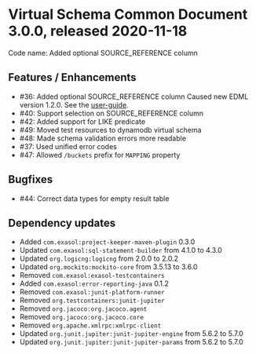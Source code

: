 # Virtual Schema Common Document 3.0.0, released 2020-11-18

Code name: Added optional SOURCE_REFERENCE column

## Features / Enhancements

* #36: Added optional SOURCE_REFERENCE column
  Caused new EDML version 1.2.0. See the [user-guide](../user_guide/edml_user_guide.md#source-reference-column).
* #40: Support selection on SOURCE_REFERENCE column
* #42: Added support for LIKE predicate
* #49: Moved test resources to dynamodb virtual schema
* #48: Made schema validation errors more readable
* #37: Used unified error codes
* #47: Allowed `/buckets` prefix for `MAPPING` property

## Bugfixes

* #44: Correct data types for empty result table

## Dependency updates
 * Added `com.exasol:project-keeper-maven-plugin` 0.3.0
 * Updated `com.exasol:sql-statement-builder` from 4.1.0 to 4.3.0
 * Updated `org.logicng:logicng` from 2.0.0 to 2.0.2
 * Updated `org.mockito:mockito-core` from 3.5.13 to 3.6.0
 * Removed `com.exasol:exasol-testcontainers`
 * Added `com.exasol:error-reporting-java` 0.1.2
 * Removed `com.exasol:junit-platform-runner`
 * Removed `org.testcontainers:junit-jupiter`
 * Removed `org.jacoco:org.jacoco.agent`
 * Removed `org.jacoco:org.jacoco.core`
 * Removed `org.apache.xmlrpc:xmlrpc-client`
 * Updated `org.junit.jupiter:junit-jupiter-engine` from 5.6.2 to 5.7.0 
 * Updated `org.junit.jupiter:junit-jupiter-params` from 5.6.2 to 5.7.0

